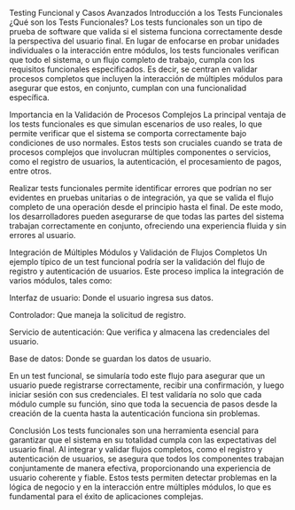 Testing Funcional y Casos Avanzados
Introducción a los Tests Funcionales
¿Qué son los Tests Funcionales?
Los tests funcionales son un tipo de prueba de software que valida si el sistema funciona correctamente desde la perspectiva del usuario final. En lugar de enfocarse en probar unidades individuales o la interacción entre módulos, los tests funcionales verifican que todo el sistema, o un flujo completo de trabajo, cumpla con los requisitos funcionales especificados. Es decir, se centran en validar procesos completos que incluyen la interacción de múltiples módulos para asegurar que estos, en conjunto, cumplan con una funcionalidad específica.

Importancia en la Validación de Procesos Complejos
La principal ventaja de los tests funcionales es que simulan escenarios de uso reales, lo que permite verificar que el sistema se comporta correctamente bajo condiciones de uso normales. Estos tests son cruciales cuando se trata de procesos complejos que involucran múltiples componentes o servicios, como el registro de usuarios, la autenticación, el procesamiento de pagos, entre otros.

Realizar tests funcionales permite identificar errores que podrían no ser evidentes en pruebas unitarias o de integración, ya que se valida el flujo completo de una operación desde el principio hasta el final. De este modo, los desarrolladores pueden asegurarse de que todas las partes del sistema trabajan correctamente en conjunto, ofreciendo una experiencia fluida y sin errores al usuario.

Integración de Múltiples Módulos y Validación de Flujos Completos
Un ejemplo típico de un test funcional podría ser la validación del flujo de registro y autenticación de usuarios. Este proceso implica la integración de varios módulos, tales como:

Interfaz de usuario: Donde el usuario ingresa sus datos.

Controlador: Que maneja la solicitud de registro.

Servicio de autenticación: Que verifica y almacena las credenciales del usuario.

Base de datos: Donde se guardan los datos de usuario.

En un test funcional, se simularía todo este flujo para asegurar que un usuario puede registrarse correctamente, recibir una confirmación, y luego iniciar sesión con sus credenciales. El test validaría no solo que cada módulo cumple su función, sino que toda la secuencia de pasos desde la creación de la cuenta hasta la autenticación funciona sin problemas.

Conclusión
Los tests funcionales son una herramienta esencial para garantizar que el sistema en su totalidad cumpla con las expectativas del usuario final. Al integrar y validar flujos completos, como el registro y autenticación de usuarios, se asegura que todos los componentes trabajan conjuntamente de manera efectiva, proporcionando una experiencia de usuario coherente y fiable. Estos tests permiten detectar problemas en la lógica de negocio y en la interacción entre múltiples módulos, lo que es fundamental para el éxito de aplicaciones complejas.

